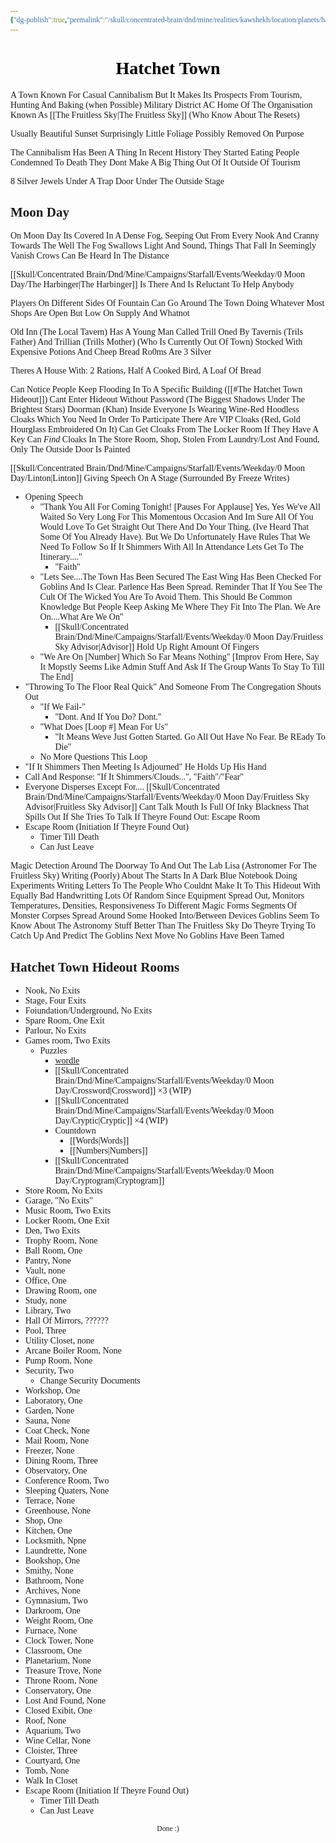 ```yaml
---
{"dg-publish":true,"permalink":"/skull/concentrated-brain/dnd/mine/realities/kawshekh/location/planets/harmony/regions/gamora/clifract/hatchet-town/","tags":["Tagless"],"noteIcon":""}
---
```


<style id="Force_Custom_Fonts" type="text/css">@font-face{font-style:normal;font-family:"Merriweather";src:local("Merriweather")}@font-face{font-style:bolder;font-family:"Merriweather";src:local("Merriweather")}@font-face{font-style:normal;font-family:"Merriweather";src:local("Merriweather");unicode-range:U+0-FF,U+2E80-9FFF,U+F900-FAFF,U+FE30-FE4F,U+20000-2FA1F}@font-face{font-style:bolder;font-family:"Merriweather";src:local("Merriweather");unicode-range:U+0-FF,U+2E80-9FFF,U+F900-FAFF,U+FE30-FE4F,U+20000-2FA1F}@font-face{font-style:normal;font-family:"Merriweather";src:local("Merriweather");unicode-range:U+0-FF}@font-face{font-style:bolder;font-family:"Merriweather";src:local("Merriweather");unicode-range:U+0-FF}:not(pre):not(code):not(textarea):not(tt):not(kbd):not(samp):not(var){font-family:"Merriweather"!important}pre,code,textarea,tt,kbd,samp,var{font-family:monospace!important}pre *,code *,textarea *,tt *,kbd *,samp *,var *{font-family:monospace!important}</style>


# <center><span style="color:#000000">Hatchet Town </span></center>


A Town Known For Casual Cannibalism
	But It Makes Its Prospects From Tourism, Hunting And Baking (when Possible)
Military District AC
Home Of The Organisation Known As [[The Fruitless Sky\|The Fruitless Sky]] (Who Know About The Resets)

Usually Beautiful Sunset
Surprisingly Little Foliage
	Possibly Removed On Purpose

The Cannibalism Has Been A Thing In Recent History
	They Started Eating People Condemned To Death 
	They Dont Make A Big Thing Out Of It Outside Of Tourism

8 Silver Jewels Under A Trap Door Under The Outside Stage


## Moon Day

On Moon Day Its Covered In A Dense Fog, Seeping Out From Every Nook And Cranny Towards The Well 
The Fog Swallows Light And Sound, Things That Fall In Seemingly Vanish
Crows Can Be Heard In The Distance

[[Skull/Concentrated Brain/Dnd/Mine/Campaigns/Starfall/Events/Weekday/0 Moon Day/The Harbinger\|The Harbinger]] Is There  And Is Reluctant To Help Anybody

Players On Different Sides Of Fountain
	Can Go Around The Town Doing Whatever
		Most Shops Are Open But Low On Supply And Whatnot

Old Inn (The Local Tavern) Has A Young Man Called Trill
	Oned By Tavernis (Trils Father) And Trillian (Trills Mother) (Who Is Currently Out Of Town)
	Stocked With Expensive Potions And Cheep Bread
	Ro0ms Are 3 Silver

Theres A House With: 2 Rations, Half A Cooked Bird, A Loaf Of Bread
	
Can Notice People Keep Flooding In To A Specific Building ([[#The Hatchet Town Hideout]])
	Cant Enter Hideout Without Password (The Biggest Shadows Under The Brightest Stars)
	Doorman (Khan)
	Inside Everyone Is Wearing Wine-Red Hoodless Cloaks Which You Need In Order To Participate
		There Are VIP Cloaks  (Red, Gold Hourglass Embroidered On It)
		Can Get Cloaks From The Locker Room If They Have A Key
			Can *Find* Cloaks In The Store Room, Shop, Stolen From Laundry/Lost And Found, 
	Only The Outside Door Is Painted

[[Skull/Concentrated Brain/Dnd/Mine/Campaigns/Starfall/Events/Weekday/0 Moon Day/Linton\|Linton]] Giving Speech On A Stage (Surrounded By Freeze Writes)
- Opening Speech
	- "Thank You All For Coming Tonight! [Pauses For Applause] Yes, Yes We've All Waited So Very Long For This Momentous Occasion And Im Sure All Of You Would Love To Get Straight Out There And Do Your Thing. (Ive Heard That Some Of You Already Have). But We Do Unfortunately Have Rules That We Need To Follow So If It Shimmers With All In Attendance Lets Get To The Itinerary...."
		- "Faith"
	- "Lets See....The Town Has Been Secured The East Wing Has Been Checked For Goblins And Is Clear. Parlence Has Been Spread. Reminder That If You See The Cult Of The Wicked You Are To Avoid Them. This Should Be Common Knowledge But People Keep Asking Me Where They Fit Into The Plan. We Are On....What Are We On"
		- [[Skull/Concentrated Brain/Dnd/Mine/Campaigns/Starfall/Events/Weekday/0 Moon Day/Fruitless Sky Advisor\|Advisor]] Hold Up Right Amount Of Fingers
	- "We Are On [Number] Which So Far Means Nothing" [Improv From Here, Say It Mopstly Seems Like Admin Stuff And Ask If The Group Wants To Stay To Till The End]
- "Throwing To The Floor Real Quick" And Someone From The Congregation Shouts Out
	- "If We Fail-"
		- "Dont. And If You Do? Dont."
	- "What Does [Loop #] Mean For Us"
		- "It Means Weve Just Gotten Started. Go All Out Have No Fear. Be REady To Die"
	- No More Questions This Loop
- "If It Shimmers Then Meeting Is Adjourned" He Holds Up His Hand
- Call And Response: "If It Shimmers/Clouds...", "Faith"/"Fear"
- Everyone Disperses Except For....
[[Skull/Concentrated Brain/Dnd/Mine/Campaigns/Starfall/Events/Weekday/0 Moon Day/Fruitless Sky Advisor\|Fruitless Sky Advisor]]
Cant Talk 
Mouth Is Full Of Inky Blackness That Spills Out If She Tries To Talk
 If Theyre Found Out: Escape Room
- Escape Room (Initiation If Theyre Found Out)
	- Timer Till Death
	- Can Just Leave

Magic Detection Around The Doorway To And Out The Lab
Lisa (Astronomer For The Fruitless Sky)
	Writing (Poorly) About The Starts In A Dark Blue Notebook
	Doing Experiments
	Writing Letters To The People Who Couldnt Make It To This Hideout With Equally Bad Handwritting
Lots Of Random Since Equipment Spread Out, Monitors Temperatures, Densities, Responsiveness To Different Magic Forms
Segments Of Monster Corpses Spread Around
	Some Hooked Into/Between Devices
Goblins Seem To Know About The Astronomy Stuff Better Than The Fruitless Sky Do
	Theyre Trying To Catch Up And Predict The Goblins Next Move
No Goblins Have Been Tamed





## Hatchet Town Hideout Rooms
- Nook, No Exits
- Stage, Four Exits 
- Foiundation/Underground, No Exits
- Spare Room, One Exit
- Parlour, No Exits
- Games room, Two Exits
	- Puzzles
		- [ wordle](https://docs.google.com/spreadsheets/d/1Eeq2SN7Hk66Yq9W45WstxEde66B28g6_ZVNHdIjITTE/edit?gid=364337137#gid=364337137)
		- [[Skull/Concentrated Brain/Dnd/Mine/Campaigns/Starfall/Events/Weekday/0 Moon Day/Crossword\|Crossword]] ×3 (WIP)
		- [[Skull/Concentrated Brain/Dnd/Mine/Campaigns/Starfall/Events/Weekday/0 Moon Day/Cryptic\|Cryptic]] ×4 (WIP)
		- Countdown 
			- [[Words\|Words]] 
			- [[Numbers\|Numbers]] 
		- [[Skull/Concentrated Brain/Dnd/Mine/Campaigns/Starfall/Events/Weekday/0 Moon Day/Cryptogram\|Cryptogram]]
- Store Room, No Exits
- Garage, "No Exits"
- Music Room, Two Exits
- Locker Room, One Exit
- Den, Two Exits
- Trophy Room, None
- Ball Room, One
- Pantry, None
- Vault, none
- Office, One
- Drawing Room, one
- Study, none
- Library, Two
- Hall Of Mirrors, ??????
- Pool, Three
- Utility Closet, none
- Arcane Boiler Room, None
- Pump Room, None
- Security, Two
	- Change Security Documents
- Workshop, One
- Laboratory, One
- Garden, None
- Sauna, None
- Coat Check, None
- Mail Room, None
- Freezer, None
- Dining Room, Three
- Observatory, One
- Conference Room, Two
- Sleeping Quaters, None
- Terrace, None
- Greenhouse, None
- Shop, One
- Kitchen, One
- Locksmith, Npne
- Laundrette, None
- Bookshop, One
- Smithy, None
- Bathroom, None
- Archives, None
- Gymnasium, Two
- Darkroom, One
- Weight Room, One
- Furnace, None
- Clock Tower, None
- Classroom, One
- Planetarium, None
- Treasure Trove, None
- Throne Room, None
- Conservatory, One
- Lost And Found, None
- Closed Exibit, One
- Roof, None
- Aquarium, Two
- Wine Cellar, None
- Cloister, Three
- Courtyard, One
- Tomb, None
- Walk In Closet
-  Escape Room (Initiation If Theyre Found Out)
	- Timer Till Death
	- Can Just Leave






<center><sub>Done :)</sub></center>
